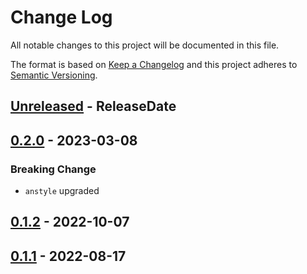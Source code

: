 # Change Log
All notable changes to this project will be documented in this file.

The format is based on [Keep a Changelog](http://keepachangelog.com/)
and this project adheres to [Semantic Versioning](http://semver.org/).

<!-- next-header -->
## [Unreleased] - ReleaseDate

## [0.2.0] - 2023-03-08

### Breaking Change

- `anstyle` upgraded

## [0.1.2] - 2022-10-07

## [0.1.1] - 2022-08-17

<!-- next-url -->
[Unreleased]: https://github.com/rust-cli/anstyle/compare/anstyle-ansi-term-v0.2.0...HEAD
[0.2.0]: https://github.com/rust-cli/anstyle/compare/anstyle-ansi-term-v0.1.2...anstyle-ansi-term-v0.2.0
[0.1.2]: https://github.com/rust-cli/anstyle/compare/anstyle-ansi-term-v0.1.1...anstyle-ansi-term-v0.1.2
[0.1.1]: https://github.com/rust-cli/anstyle/compare/b85aa4d265faa9ed632887415cc14125ae37f4db...anstyle-ansi-term-v0.1.1
